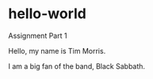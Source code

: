# hello-world
Assignment Part 1

Hello, my name is Tim Morris.

I am a big fan of the band, Black Sabbath.

